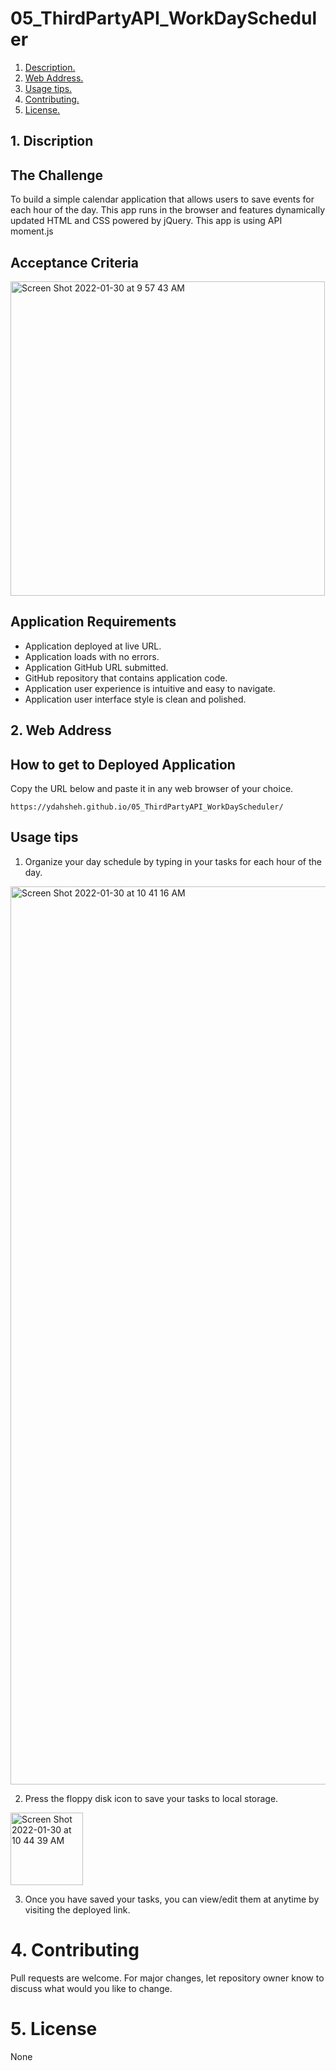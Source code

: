 # 05_ThirdPartyAPI_WorkDayScheduler
1. [ Description. ](#desc)
2. [ Web Address. ](#web-address)
3. [ Usage tips. ](#usage)
4. [ Contributing. ](#contributing)
5. [ License. ](#license)

<a name="desc"></a>
## 1. Discription
## The Challenge
To build a simple calendar application that allows users to save events for each hour of the day.
This app runs in the browser and features dynamically updated HTML and CSS powered by jQuery.
This app is using API moment.js
## Acceptance Criteria 
<img width="503" alt="Screen Shot 2022-01-30 at 9 57 43 AM" src="https://user-images.githubusercontent.com/93455758/151704953-0022fcd1-2b89-43f0-994d-ab5fd0398526.png">

## Application Requirements
* Application deployed at live URL.
* Application loads with no errors.
* Application GitHub URL submitted.
* GitHub repository that contains application code.
* Application user experience is intuitive and easy to navigate.
* Application user interface style is clean and polished.

<a name="web-address"><a>
## 2. Web Address 
## How to get to Deployed Application
Copy the URL below and paste it in any web browser of your choice.
```html
https://ydahsheh.github.io/05_ThirdPartyAPI_WorkDayScheduler/
```
<a name="usage"><a>
## Usage tips
  
  1. Organize your day schedule by typing in your tasks for each hour of the day. 
  
  <img width="1437" alt="Screen Shot 2022-01-30 at 10 41 16 AM" src="https://user-images.githubusercontent.com/93455758/151706494-226649eb-1693-4955-be85-f30f81635629.png">
  
  2. Press the floppy disk icon to save your tasks to local storage. 
  
  <img width="116" alt="Screen Shot 2022-01-30 at 10 44 39 AM" src="https://user-images.githubusercontent.com/93455758/151706621-f40769eb-f74c-4f66-b0b9-013c891f6f05.png">

  3. Once you have saved your tasks, you can view/edit them at anytime by visiting the deployed link. 

<a name="contributing"><a>
# 4. Contributing 
Pull requests are welcome. For major changes, let repository owner know to discuss what would you like to change.

<a name="license"><a>
# 5. License 
None


  



